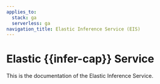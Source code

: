 ```yaml
---
applies_to:
  stack: ga
  serverless: ga
navigation_title: Elastic Inference Service (EIS)
---
```


# Elastic {{infer-cap}} Service

This is the documentation of the Elastic Inference Service.
